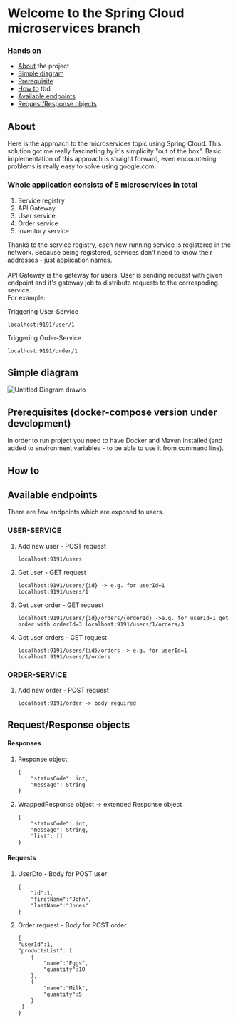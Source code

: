 # Welcome to the Spring Cloud microservices branch
### Hands on 
* [About](https://github.com/kpuda/Microservices/tree/main/FirstSpringCloudMicroserviceApp#about) the project
* [Simple diagram](https://github.com/kpuda/Microservices/tree/main/FirstSpringCloudMicroserviceApp#simple-diagram)
* [Prerequisite](https://github.com/kpuda/Microservices/tree/main/FirstSpringCloudMicroserviceApp#prerequisites-docker-compose-version-under-development)
* [How to](https://github.com/kpuda/Microservices/tree/main/FirstSpringCloudMicroserviceApp#how-to)  tbd
* [Available endpoints](https://github.com/kpuda/Microservices/tree/main/FirstSpringCloudMicroserviceApp#available-endpoints)
* [Request/Response objects](https://github.com/kpuda/Microservices/tree/main/FirstSpringCloudMicroserviceApp#requestresponse-objects)

## About
Here is the approach to the microservices topic using Spring Cloud. This solution got me really fascinating by it's simplicity "out of the box". Basic implementation of this approach is straight forward, even encountering problems is really easy to solve using google.com
<h3>Whole application consists of 5 microservices in total</h3>
<ol>
  <li>Service registry</li>
  <li>API Gateway</li>
  <li>User service</li>
  <li>Order service</li>
<li>Inventory service</li>
</ol>
Thanks to the service registry, each new running service is registered in the network. Because being registered, services don't need to know their addresses - just application names.
<br><br>API Gateway is the gateway for users. User is sending request with given endpoint and it's gateway job to distribute requests to the correspoding service.
<br>For example:

Triggering User-Service

    localhost:9191/user/1

Triggering Order-Service

    localhost:9191/order/1


## Simple diagram
![Untitled Diagram drawio](https://user-images.githubusercontent.com/88575348/211272444-a8833801-e8bc-4e46-bdfe-e2314cd74043.png)

## Prerequisites (docker-compose version under development)
In order to run project you need to have Docker and Maven installed (and added to environment variables - to be able to use it from command line).
## How to

## Available endpoints
There are few endpoints which are exposed to users.
### USER-SERVICE
<ol>
<li>Add new user - POST request

    localhost:9191/users
</li>
<li>Get user - GET request

    localhost:9191/users/{id} -> e.g. for userId=1 localhost:9191/users/1 
</li>
<li>Get user order - GET request

    localhost:9191/users/{id}/orders/{orderId} ->e.g. for userId=1 get order with orderId=3 localhost:9191/users/1/orders/3
</li>
<li>Get user orders - GET request

    localhost:9191/users/{id}/orders -> e.g. for userId=1 localhost:9191/users/1/orders
</li>
</ol>

### ORDER-SERVICE
<ol>
<li>Add new order - POST request

    localhost:9191/order -> body required

</li>
</ol>

## Request/Response objects
#### Responses
<ol>
<li>Response object

    {
        "statusCode": int,
        "message": String
    }
</li>
<li>WrappedResponse object -> extended Response object

    {
        "statusCode": int,
        "message": String,
        "list": []
    }
</li>
</ol>

#### Requests
<ol>
<li>UserDto - Body for POST user

    {
        "id":1,
        "firstName":"John",
        "lastName":"Jones"
    }
</li>
<li>Order request - Body for POST order

    {
    "userId":1,
    "productsList": [
        {
            "name":"Eggs",
            "quantity":10
        },
        {
            "name":"Milk",
            "quantity":5
        }
     ]
    }
</li>
</ol>

